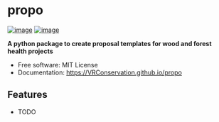 # propo


[![image](https://img.shields.io/pypi/v/propo.svg)](https://pypi.python.org/pypi/propo)
[![image](https://img.shields.io/conda/vn/conda-forge/propo.svg)](https://anaconda.org/conda-forge/propo)


**A python package to create proposal templates for wood and forest health projects**


-   Free software: MIT License
-   Documentation: https://VRConservation.github.io/propo
    

## Features

-   TODO
